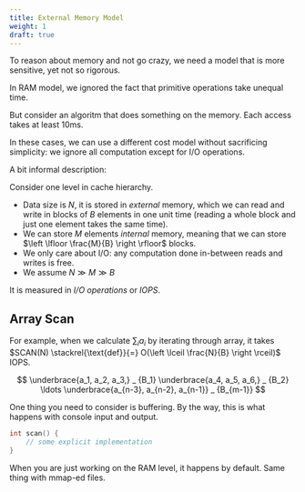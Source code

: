 ```yaml
---
title: External Memory Model
weight: 1
draft: true
---
```


To reason about memory and not go crazy, we need a model that is more sensitive, yet not so rigorous.

In RAM model, we ignored the fact that primitive operations take unequal time.

But consider an algoritm that does something on the memory. Each access takes at least 10ms.

In these cases, we can use a different cost model without sacrificing simplicity: we ignore all computation except for I/O operations.

A bit informal description:

Consider one level in cache hierarchy. 
- Data size is $N$, it is stored in *external* memory, which we can read and write in blocks of $B$ elements in one unit time (reading a whole block and just one element takes the same time).
- We can store $M$ elements *internal* memory, meaning that we can store $\left \lfloor \frac{M}{B} \right \rfloor$ blocks.
- We only care about I/O: any computation done in-between reads and writes is free.
- We assume $N \gg M \gg B$

It is measured in *I/O operations* or *IOPS*.

## Array Scan

For example, when we calculate $\sum_i a_i$ by iterating through array, it takes $SCAN(N) \stackrel{\text{def}}{=} O(\left \lceil \frac{N}{B} \right \rceil)$ IOPS.

$$
\underbrace{a_1, a_2, a_3,} _ {B_1}
\underbrace{a_4, a_5, a_6,} _ {B_2}
\ldots
\underbrace{a_{n-3}, a_{n-2}, a_{n-1}} _ {B_{m-1}}
$$

One thing you need to consider is buffering. By the way, this is what happens with console input and output.

```cpp
int scan() {
    // some explicit implementation
}
```

When you are just working on the RAM level, it happens by default. Same thing with mmap-ed files.
